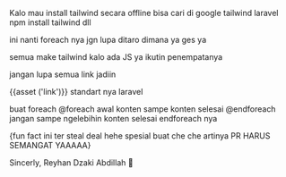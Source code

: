 Kalo mau install tailwind secara offline bisa cari di google tailwind laravel
npm install tailwind dll

ini nanti foreach nya jgn lupa ditaro dimana ya ges ya

semua make tailwind kalo ada JS ya ikutin penempatanya

jangan lupa semua link jadiin 

{{asset ('link')}} standart nya laravel

buat foreach 
@foreach
awal konten
 sampe konten selesai 
@endforeach
jangan sampe ngelebihin konten selesai endforeach nya

{fun fact ini ter steal deal hehe spesial buat che che artinya PR HARUS SEMANGAT YAAAAA}

Sincerly, Reyhan Dzaki Abdillah 🥰

